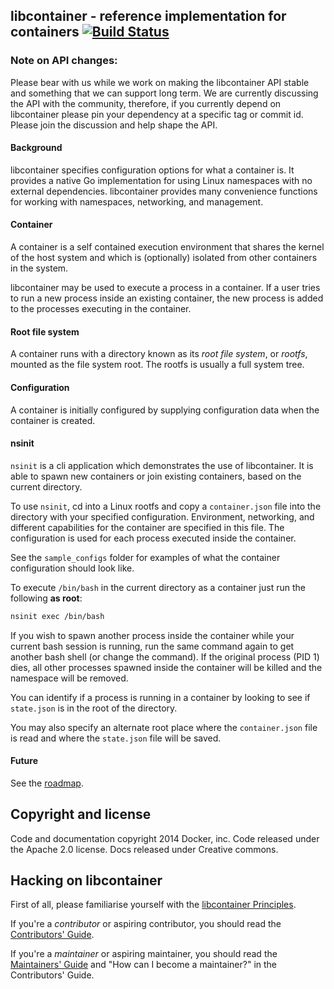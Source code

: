 ## libcontainer - reference implementation for containers [![Build Status](https://ci.dockerproject.com/github.com/docker/libcontainer/status.svg?branch=master)](https://ci.dockerproject.com/github.com/docker/libcontainer) 

### Note on API changes:

Please bear with us while we work on making the libcontainer API stable and something that we can support long term.  We are currently discussing the API with the community, therefore, if you currently depend on libcontainer please pin your dependency at a specific tag or commit id.  Please join the discussion and help shape the API.

#### Background

libcontainer specifies configuration options for what a container is.  It provides a native Go implementation for using Linux namespaces with no external dependencies.  libcontainer provides many convenience functions for working with namespaces, networking, and management.  


#### Container
A container is a self contained execution environment that shares the kernel of the host system and which is (optionally) isolated from other containers in the system.

libcontainer may be used to execute a process in a container. If a user tries to run a new process inside an existing container, the new process is added to the processes executing in the container.


#### Root file system

A container runs with a directory known as its *root file system*, or *rootfs*, mounted as the file system root. The rootfs is usually a full system tree.


#### Configuration

A container is initially configured by supplying configuration data when the container is created.


#### nsinit

`nsinit` is a cli application which demonstrates the use of libcontainer.  It is able to spawn new containers or join existing containers, based on the current directory.

To use `nsinit`, cd into a Linux rootfs and copy a `container.json` file into the directory with your specified configuration. Environment, networking, and different capabilities for the container are specified in this file. The configuration is used for each process executed inside the container.
                                                                                                                               
See the `sample_configs` folder for examples of what the container configuration should look like.

To execute `/bin/bash` in the current directory as a container just run the following **as root**:
```bash
nsinit exec /bin/bash
```

If you wish to spawn another process inside the container while your current bash session is running, run the same command again to get another bash shell (or change the command).  If the original process (PID 1) dies, all other processes spawned inside the container will be killed and the namespace will be removed. 

You can identify if a process is running in a container by looking to see if `state.json` is in the root of the directory.
   
You may also specify an alternate root place where the `container.json` file is read and where the `state.json` file will be saved.

#### Future
See the [roadmap](ROADMAP.md).

## Copyright and license

Code and documentation copyright 2014 Docker, inc. Code released under the Apache 2.0 license.
Docs released under Creative commons.

## Hacking on libcontainer

First of all, please familiarise yourself with the [libcontainer Principles](PRINCIPLES.md).

If you're a *contributor* or aspiring contributor, you should read the [Contributors' Guide](CONTRIBUTING.md).

If you're a *maintainer* or aspiring maintainer, you should read the [Maintainers' Guide](MAINTAINERS_GUIDE.md) and
"How can I become a maintainer?" in the Contributors' Guide.
